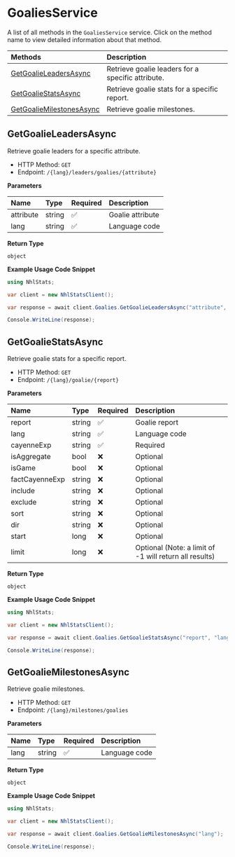# GoaliesService

A list of all methods in the `GoaliesService` service. Click on the method name to view detailed information about that method.

| Methods                                               | Description                                       |
| :---------------------------------------------------- | :------------------------------------------------ |
| [GetGoalieLeadersAsync](#getgoalieleadersasync)       | Retrieve goalie leaders for a specific attribute. |
| [GetGoalieStatsAsync](#getgoaliestatsasync)           | Retrieve goalie stats for a specific report.      |
| [GetGoalieMilestonesAsync](#getgoaliemilestonesasync) | Retrieve goalie milestones.                       |

## GetGoalieLeadersAsync

Retrieve goalie leaders for a specific attribute.

- HTTP Method: `GET`
- Endpoint: `/{lang}/leaders/goalies/{attribute}`

**Parameters**

| Name      | Type   | Required | Description      |
| :-------- | :----- | :------- | :--------------- |
| attribute | string | ✅       | Goalie attribute |
| lang      | string | ✅       | Language code    |

**Return Type**

`object`

**Example Usage Code Snippet**

```csharp
using NhlStats;

var client = new NhlStatsClient();

var response = await client.Goalies.GetGoalieLeadersAsync("attribute", "lang");

Console.WriteLine(response);
```

## GetGoalieStatsAsync

Retrieve goalie stats for a specific report.

- HTTP Method: `GET`
- Endpoint: `/{lang}/goalie/{report}`

**Parameters**

| Name           | Type   | Required | Description                                            |
| :------------- | :----- | :------- | :----------------------------------------------------- |
| report         | string | ✅       | Goalie report                                          |
| lang           | string | ✅       | Language code                                          |
| cayenneExp     | string | ✅       | Required                                               |
| isAggregate    | bool   | ❌       | Optional                                               |
| isGame         | bool   | ❌       | Optional                                               |
| factCayenneExp | string | ❌       | Optional                                               |
| include        | string | ❌       | Optional                                               |
| exclude        | string | ❌       | Optional                                               |
| sort           | string | ❌       | Optional                                               |
| dir            | string | ❌       | Optional                                               |
| start          | long   | ❌       | Optional                                               |
| limit          | long   | ❌       | Optional (Note: a limit of -1 will return all results) |

**Return Type**

`object`

**Example Usage Code Snippet**

```csharp
using NhlStats;

var client = new NhlStatsClient();

var response = await client.Goalies.GetGoalieStatsAsync("report", "lang", "cayenneExp", false, true, "factCayenneExp", "include", "exclude", "sort", "dir", 2, 3);

Console.WriteLine(response);
```

## GetGoalieMilestonesAsync

Retrieve goalie milestones.

- HTTP Method: `GET`
- Endpoint: `/{lang}/milestones/goalies`

**Parameters**

| Name | Type   | Required | Description   |
| :--- | :----- | :------- | :------------ |
| lang | string | ✅       | Language code |

**Return Type**

`object`

**Example Usage Code Snippet**

```csharp
using NhlStats;

var client = new NhlStatsClient();

var response = await client.Goalies.GetGoalieMilestonesAsync("lang");

Console.WriteLine(response);
```

<!-- This file was generated by liblab | https://liblab.com/ -->
